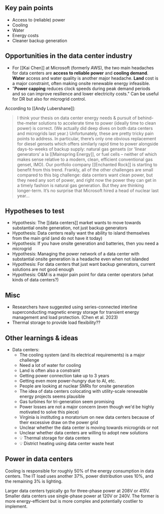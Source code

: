 ## Key pain points
- Access to (reliable) power
- Cooling
- Water
- Energy costs
- Cleaner backup generation

## Opportunities in the data center industry
- For [[Kai Chen]] at Microsoft (formerly AWS), the two main headaches for data centers are **access to reliable power** and **cooling demand**.  **Water** access and water quality is another major headache.  **Land** cost is a major constraint, often making onsite renewable energy infeasible.
- "**Power capping** reduces clock speeds during peak demand periods and so can improve resilience and lower electricity costs." Can be useful for DR but also for microgrid control.

According to [[Andy Lubershane]]:
> I think your thesis on data center energy needs & pursuit of behind-the-meter solutions to accelerate time to power (ideally time to clean power) is correct.  (We actually did deep dives on both data centers and microgrids last year.)  Unfortunately, these are pretty tricky pain points to address.  In particular, there’s only one obvious replacement for diesel gensets which offers similarly rapid time to power alongside days-to-weeks of backup supply: natural gas gensets (or ‘linear generators’ a la [[Mainspring Energy]], or fuel cells – neither of which makes sense relative to a modern, clean, efficient conventional gas  genset, IMO).  Our portfolio company [[Enchanted Rock]] is starting to benefit from this trend.  Frankly, all of the other challenges are small compared to this big challenge: data centers want clean power, but they need any sort of power, and right now the power they can get in a timely fashion is natural gas generation.  But they are thinking longer-term.  It’s no surprise that Microsoft hired a head of nuclear last year…

## Hypotheses to test
- Hypothesis: The [[data centers]] market wants to move towards substantial onsite generation, not just backup generators
- Hypothesis: Data centers really want the ability to island themselves from the main grid (and do not have it today)
- Hypothesis: If you have onsite generation and batteries, then you need a microgrid
- Hypothesis: Managing the power network of a data center with substantial onsite generation is a headache even when not islanded
 - Hypothesis: For data centers that just want backup generators, current solutions are not good enough
 - Hypothesis: O&M is a major pain point for data center operators (what kinds of data centers?)

## Misc
- Researchers have suggested using series-connected interline superconducting magnetic energy storage for transient energy management and load protection. (Chen et al. 2023)
- Thermal storage to provide load flexibility??

## Other learnings & ideas
- Data centers:
	- The cooling system (and its electrical requirements) is a major challenge
	- Need a lot of water for cooling
	- Land is often also a constraint
	- Getting power connection take up to 3 years
	- Getting even more power-hungry due to AI, etc.
	- People are looking at nuclear SMRs for onsite generation
	- The idea of data centers colocating with utility-scale renewable energy projects seems plausible
	- Gas turbines for tri-generation seem promising
	- Power losses are not a major concern (even though we'd be highly motivated to solve this piece)
	- Virginia is instituting a moratorium on new data centers because of their excessive draw on the power grid
	- Unclear whether the data center is moving towards microgrids or not
	- Unclear whether data centers are willing to adopt new solutions
	- 💡 Thermal storage for data centers
	- 💡 District heating using data center waste heat

## Power in data centers
Cooling is responsible for roughly 50% of the energy consumption in data centers. The IT load uses another 37%, power distribution uses 10%, and the remaining 3% is lighting.

Larger data centers typically go for three-phase power at 208V or 415V. Smaller data centers use single-phase power at 120V or 240V. The former is more energy-efficient but is more complex and potentially costlier to implement.

